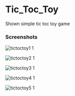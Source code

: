 # Tic_Toc_Toy
Shown simple tic toc toy game


<h3>Screenshots</h3>


![tictoctoy1 1](https://user-images.githubusercontent.com/56231318/118955569-6fefc580-b97c-11eb-88bf-67d58a21d953.jpg)



![tictoctoy2 1](https://user-images.githubusercontent.com/56231318/118955618-7aaa5a80-b97c-11eb-8dfd-cc39984dd78d.jpg)




![tictoctoy3 1](https://user-images.githubusercontent.com/56231318/118955659-84cc5900-b97c-11eb-89af-bb2733d40577.jpg)



![tictoctoy4 1](https://user-images.githubusercontent.com/56231318/118955689-8e55c100-b97c-11eb-8741-b770d28f43f4.jpg)




![tictoctoy5 1](https://user-images.githubusercontent.com/56231318/118955728-97df2900-b97c-11eb-9cbc-10ea36feb98d.jpg)
